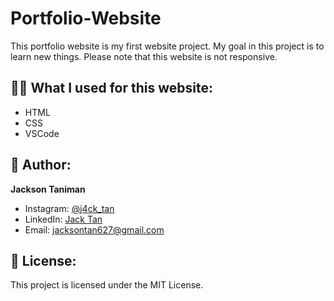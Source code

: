 # Portfolio-Website

This portfolio website is my first website project. My goal in this project is to learn new things. Please note that this website is not responsive.

## 👨‍💻 What I used for this website:
- HTML
- CSS
- VSCode

## 🧑 Author:
  **Jackson Taniman**
   - Instagram: [@j4ck_tan](https://www.instagram.com/j4ck_tan/)
   - LinkedIn: [Jack Tan](https://www.linkedin.com/in/jackson-tan-899099296)
   - Email: jacksontan627@gmail.com

## 📃 License: 
This project is licensed under the MIT License.
